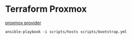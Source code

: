 # Terraform Proxmox

[proxmox provider](https://registry.terraform.io/providers/bpg/proxmox/latest)

`ansible-playbook -i scripts/hosts scripts/bootstrap.yml`